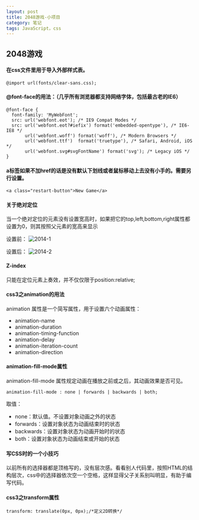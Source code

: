 ```yaml
---
layout: post
title: 2048游戏-小项目
category: 笔记
tags: JavaScript，css
---
```


## 2048游戏

#### 在css文件里用于导入外部样式表。

    @import url(fonts/clear-sans.css);

#### @font-face的用法：（几乎所有浏览器都支持网络字体，包括最古老的IE6）

    @font-face {
      font-family: 'MyWebFont';
      src: url('webfont.eot'); /* IE9 Compat Modes */
      src: url('webfont.eot?#iefix') format('embedded-opentype'), /* IE6-IE8 */
           url('webfont.woff') format('woff'), /* Modern Browsers */
           url('webfont.ttf')  format('truetype'), /* Safari, Android, iOS */
           url('webfont.svg#svgFontName') format('svg'); /* Legacy iOS */
    }

#### a标签如果不加href的话是没有默认下划线或者鼠标移动上去没有小手的。需要另行设置。

    <a class="restart-button">New Game</a>

#### 关于绝对定位

当一个绝对定位的元素没有设置宽高时，如果把它的top,left,bottom,right属性都设置为0，则其按照父元素的宽高来显示

设置前：
![2014-1](http://oudk7gckj.bkt.clouddn.com/2048-1.png)

设置后：
![2014-2](http://oudk7gckj.bkt.clouddn.com/2048-2.png)
#### Z-index
只能在定位元素上奏效，并不仅仅限于position:relative;

#### css3之animation的用法

animation 属性是一个简写属性，用于设置六个动画属性：

- animation-name
- animation-duration
- animation-timing-function
- animation-delay
- animation-iteration-count
- animation-direction

#### animation-fill-mode属性

animation-fill-mode 属性规定动画在播放之前或之后，其动画效果是否可见。
    
    animation-fill-mode : none | forwards | backwards | both;

取值：

- none：默认值。不设置对象动画之外的状态
- forwards：设置对象状态为动画结束时的状态
- backwards：设置对象状态为动画开始时的状态
- both：设置对象状态为动画结束或开始的状态

#### 写CSS时的一个小技巧

以前所有的选择器都是顶格写的，没有层次感。看看别人代码里，按照HTML的结构层次，css中的选择器依次空一个空格，这样显得父子关系别叫明显，有助于编写代码。

#### css3之transform属性

    transform: translate(0px, 0px);/*定义2D转换*/